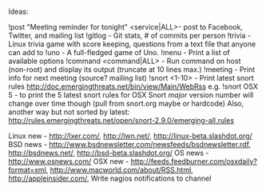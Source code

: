 Ideas:

!post "Meeting reminder for tonight" <service|ALL>- post to Facebook, Twitter, and mailing list
!gitlog <repo> - Git stats, # of commits per person
!trivia - Linux trivia game with score keeping, questions from a text file that anyone can add to
!uno - A full-fledged game of Uno.
!menu - Print a list of available options
!command <command> <command|ALL> - Run command on host (non-root) and display its output (truncate at 10 lines max.)
!meeting - Print info for next meeting (source? mailing list)
!snort <pattern> <1-10> - Print latest snort rules http://doc.emergingthreats.net/bin/view/Main/WebRss
	e.g. !snort OSX 5 - to print the 5 latest snort rules for OSX
	Snort *major* version number will change over time though (pull from snort.org maybe or hardcode)
	Also, another way but not sorted by latest: http://rules.emergingthreats.net/open/snort-2.9.0/emerging-all.rules

Linux new - http://lxer.com/, http://lwn.net/, http://linux-beta.slashdot.org/
BSD news - http://www.bsdnewsletter.com/newsfeeds/bsdnewsletter.rdf, http://bsdnews.net/, http://bsd-beta.slashdot.org/
OS news - http://www.osnews.com/
OSX new - http://feeds.feedburner.com/osxdaily?format=xml, http://www.macworld.com/about/RSS.html, http://appleinsider.com/,
Write nagios notifications to channel

